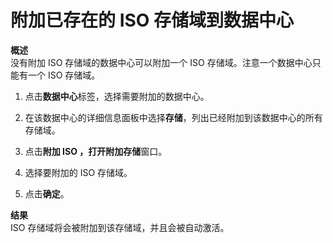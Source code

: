 # 附加已存在的 ISO 存储域到数据中心

**概述**<br/>
没有附加 ISO 存储域的数据中心可以附加一个 ISO
存储域。注意一个数据中心只能有一个 ISO 存储域。

1. 点击**数据中心**标签，选择需要附加的数据中心。

2. 在该数据中心的详细信息面板中选择**存储**，列出已经附加到该数据中心的所有存储域。

3. 点击**附加 ISO **，打开**附加存储**窗口。

4. 选择要附加的 ISO 存储域。

5. 点击**确定**。

**结果**<br/>
ISO 存储域将会被附加到该存储域，并且会被自动激活。
